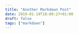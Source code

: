 ```yaml
---
title: "Another Markdown Post"
date: 2019-01-19T18:09:27+01:00
draft: false
tags: ["markdown"]
---
```


